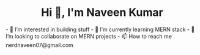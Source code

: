 <h1 align="center">Hi 👋, I'm Naveen Kumar</h1>
- 👀 I’m interested in building stuff
- 🌱 I’m currently learning MERN stack
- 💞️ I’m looking to collaborate on MERN projects
- 📫 How to reach me nerdnaveen07@gmail.com

<!---
nerdnaveen07/nerdnaveen07 is a ✨ special ✨ repository because its `README.md` (this file) appears on your GitHub profile.
You can click the Preview link to take a look at your changes.
--->
